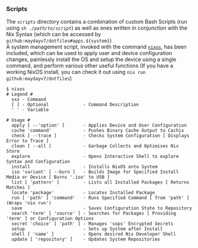 ### Scripts
The `scripts` directory contains a combination of custom Bash Scripts (run using <code>sh <i>./path/to/script</i></code>) as well as ones written in conjunction with the Nix Syntax (which can be accessed by `github:maydayv7/dotfiles#apps.${system}`)  
A system management script, invoked with the command [`nixos`](./nixos.nix), has been included, which can be used to apply user and device configuration changes, painlessly install the OS and setup the device using a single command, and perform various other useful functions (If you have a working NixOS install, you can check it out using `nix run github:maydayv7/dotfiles`)

```shellsession
$ nixos
# Legend #
  xxx - Command
  [ ] - Optional             - Command Description
  ' ' - Variable

# Usage #
  apply [ --'option' ]       - Applies Device and User Configuration
  cache 'command'            - Pushes Binary Cache Output to Cachix
  check [ --trace ]          - Checks System Configuration [ Displays Error to Trace ]
  clean [ --all ]            - Garbage Collects and Optimises Nix Store
  explore                    - Opens Interactive Shell to explore Syntax and Configuration
  install                    - Installs NixOS onto System
  iso 'variant' [ --burn ]   - Builds Image for Specified Install Media or Device [ Burns '.iso' to USB ]
  list [ 'pattern' ]         - Lists all Installed Packages [ Returns Matches ]
  locate 'package'           - Locates Installed Package
  run [ 'path' ] 'command'   - Runs Specified Command [ from 'path' ] (Wraps 'nix run')
  save                       - Saves Configuration State to Repository
  search 'term' [ 'source' ] - Searches for Packages [ Providing 'term' ] or Configuration Options
  secret 'choice' [ 'path' ] - Manages 'sops' Encrypted Secrets
  setup                      - Sets up System after Install
  shell [ 'name' ]           - Opens desired Nix Developer Shell
  update [ 'repository' ]    - Updates System Repositories
 ```